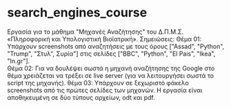 # search_engines_course
Εργασία για το μάθημα "Μηχανές Αναζήτησης" του Δ.Π.Μ.Σ. «Πληροφορική και Υπολογιστική Βιοϊατρική».
Σημειώσεις: 
Θέμα 01: Υπάρχουν screenshots από αναζητήσεις με τους όρους ["Αssad", "Python", "Trump", "Στυλ", Συρία"] στις σελίδες ["BBC", "Python", "El Pais", "Ikea", "In.gr"].  
Θέμα 02: Για να δουλέψει σωστά η μηχανή αναζήτησης της Google στο θέμα χρειάζεται να τρέξει σε live server (για να λειτουργήσει σωστά το script της μηχανής).
θέμα 03: Υπάρχουν σε ξεχωριστό φάκελο screenshots από τις πρώτες σελίδες των μηχανών. Η εργασία είναι αποθηκευμένη σε δύο τύπους αρχείων, odt και pdf.   
 
